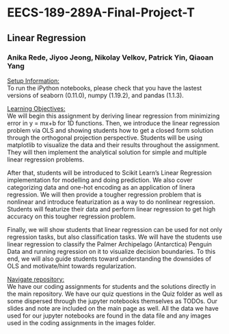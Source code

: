 # EECS-189-289A-Final-Project-T
## Linear Regression
### Anika Rede, Jiyoo Jeong, Nikolay Velkov, Patrick Yin, Qiaoan Yang

<ins>Setup Information:</ins>  <br />
To run the iPython notebooks, please check that you have the lastest versions of seaborn (0.11.0), numpy (1.19.2), and pandas (1.1.3).

<ins>Learning Objectives:</ins> <br />
We will begin this assignment by deriving linear regression from minimizing error in y = mx+b for 1D functions. Then, we introduce the linear regression problem via OLS and showing students how to get a closed form solution through the orthogonal projection perspective. Students will be using matplotlib to visualize the data and their results throughout the assignment. They will then implement the analytical solution for simple and multiple linear regression problems. 

After that, students will be introduced to Scikit Learn’s Linear Regression implementation for modelling and doing prediction. We also cover categorizing data and one-hot encoding as an application of linera regression. We will then provide a tougher regression problem that is nonlinear and introduce featurization as a way to do nonlinear regression. Students will featurize their data and perform linear regression to get high accuracy on this tougher regression problem. 

Finally, we will show students that linear regression can be used for not only regression tasks, but also classification tasks. We will have the students use linear regression to classify the Palmer Archipelago (Antarctica) Penguin Data and running regression on it to visualize decision boundaries. To this end, we will also guide students toward understanding the downsides of OLS and motivate/hint towards regularization. 

<ins>Navigate repository:</ins>  <br />
We have our coding assignments for students and the solutions directly in the main repository. We have our quiz questions in the Quiz folder as well as some dispersed through the jupyter notebooks themselves as TODOs. Our slides and note are included on the main page as well. All the data we have used for our jupyter notebooks are found in the data file and any images used in the coding assignments in the images folder.
